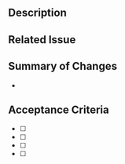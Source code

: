 ## Description
<!-- Describe in a few sentences what this PR does. -->

## Related Issue
<!-- Reference the issue number, e.g., “Related to #7” or "Closes #7" -->

## Summary of Changes
- <!-- List the key changes made in this PR -->

## Acceptance Criteria
- [ ] <!-- Criteria 1 -->
- [ ] <!-- Criteria 2 -->
- [ ] <!-- Criteria 3 -->
- [ ] <!-- etc. -->

